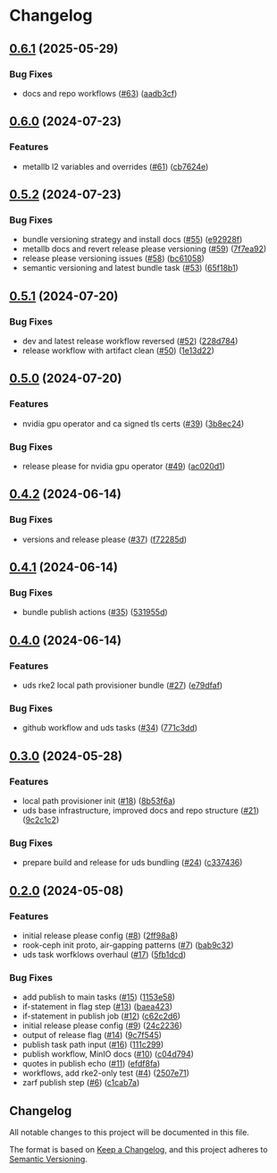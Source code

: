 # Changelog

## [0.6.1](https://github.com/justinthelaw/uds-rke2/compare/v0.6.0...v0.6.1) (2025-05-29)


### Bug Fixes

* docs and repo workflows ([#63](https://github.com/justinthelaw/uds-rke2/issues/63)) ([aadb3cf](https://github.com/justinthelaw/uds-rke2/commit/aadb3cfb181094ca14407ac122206678af3aa594))

## [0.6.0](https://github.com/justinthelaw/uds-rke2/compare/v0.5.2...v0.6.0) (2024-07-23)


### Features

* metallb l2 variables and overrides ([#61](https://github.com/justinthelaw/uds-rke2/issues/61)) ([cb7624e](https://github.com/justinthelaw/uds-rke2/commit/cb7624e75aee57f4a3c897fa9e7cb696148bcb77))

## [0.5.2](https://github.com/justinthelaw/uds-rke2/compare/v0.5.1...v0.5.2) (2024-07-23)


### Bug Fixes

* bundle versioning strategy and install docs ([#55](https://github.com/justinthelaw/uds-rke2/issues/55)) ([e92928f](https://github.com/justinthelaw/uds-rke2/commit/e92928ffd2dc4061eac5480a92d2510dd47ebbf8))
* metallb docs and revert release please versioning ([#59](https://github.com/justinthelaw/uds-rke2/issues/59)) ([7f7ea92](https://github.com/justinthelaw/uds-rke2/commit/7f7ea929a6ee565ddd049f132db767f381b9f574))
* release please versioning issues ([#58](https://github.com/justinthelaw/uds-rke2/issues/58)) ([bc61058](https://github.com/justinthelaw/uds-rke2/commit/bc6105839527f91418461e303c306637283e4d5e))
* semantic versioning and latest bundle task ([#53](https://github.com/justinthelaw/uds-rke2/issues/53)) ([65f18b1](https://github.com/justinthelaw/uds-rke2/commit/65f18b1a8033b849ef27f688dd26b5b98ab2a9a8))

## [0.5.1](https://github.com/justinthelaw/uds-rke2/compare/v0.5.0...v0.5.1) (2024-07-20)


### Bug Fixes

* dev and latest release workflow reversed ([#52](https://github.com/justinthelaw/uds-rke2/issues/52)) ([228d784](https://github.com/justinthelaw/uds-rke2/commit/228d784d0337fa7fbd4d9179fcce82e9f436abe5))
* release workflow with artifact clean ([#50](https://github.com/justinthelaw/uds-rke2/issues/50)) ([1e13d22](https://github.com/justinthelaw/uds-rke2/commit/1e13d2241d799d565e18a48486a1c4c3a311bdc8))

## [0.5.0](https://github.com/justinthelaw/uds-rke2/compare/v0.4.2...v0.5.0) (2024-07-20)


### Features

* nvidia gpu operator and ca signed tls certs ([#39](https://github.com/justinthelaw/uds-rke2/issues/39)) ([3b8ec24](https://github.com/justinthelaw/uds-rke2/commit/3b8ec2476d41d5bd82920f4556d257fe89b10602))


### Bug Fixes

* release please for nvidia gpu operator ([#49](https://github.com/justinthelaw/uds-rke2/issues/49)) ([ac020d1](https://github.com/justinthelaw/uds-rke2/commit/ac020d1bb8c06e1ec34d8138cd7a58879b0e0c51))

## [0.4.2](https://github.com/justinthelaw/uds-rke2/compare/v0.4.1...v0.4.2) (2024-06-14)


### Bug Fixes

* versions and release please ([#37](https://github.com/justinthelaw/uds-rke2/issues/37)) ([f72285d](https://github.com/justinthelaw/uds-rke2/commit/f72285d29e00f3bac487daf1a3217c1e69ffa2bd))

## [0.4.1](https://github.com/justinthelaw/uds-rke2/compare/v0.4.0...v0.4.1) (2024-06-14)


### Bug Fixes

* bundle publish actions ([#35](https://github.com/justinthelaw/uds-rke2/issues/35)) ([531955d](https://github.com/justinthelaw/uds-rke2/commit/531955d6f2f0764eb2f445b8f5dd8e48db7ee6de))

## [0.4.0](https://github.com/justinthelaw/uds-rke2/compare/v0.3.0...v0.4.0) (2024-06-14)


### Features

* uds rke2 local path provisioner bundle ([#27](https://github.com/justinthelaw/uds-rke2/issues/27)) ([e79dfaf](https://github.com/justinthelaw/uds-rke2/commit/e79dfafd2a73b51101c0e3d21b642eb2a26144f6))


### Bug Fixes

* github workflow and uds tasks ([#34](https://github.com/justinthelaw/uds-rke2/issues/34)) ([771c3dd](https://github.com/justinthelaw/uds-rke2/commit/771c3ddbef2a079f06ffe41cc8c9e473a94a358f))

## [0.3.0](https://github.com/justinthelaw/uds-rke2/compare/v0.2.0...v0.3.0) (2024-05-28)


### Features

* local path provisioner init ([#18](https://github.com/justinthelaw/uds-rke2/issues/18)) ([8b53f6a](https://github.com/justinthelaw/uds-rke2/commit/8b53f6a3b044aecf0a3446131ff8ee017ee4befa))
* uds base infrastructure, improved docs and repo structure ([#21](https://github.com/justinthelaw/uds-rke2/issues/21)) ([9c2c1c2](https://github.com/justinthelaw/uds-rke2/commit/9c2c1c2bf2f346c9b4911705203b44439f7744f3))


### Bug Fixes

* prepare build and release for uds bundling ([#24](https://github.com/justinthelaw/uds-rke2/issues/24)) ([c337436](https://github.com/justinthelaw/uds-rke2/commit/c337436a313bc6e05f9f37af8a48c918f8362796))

## [0.2.0](https://github.com/justinthelaw/uds-rke2/compare/v0.1.0...v0.2.0) (2024-05-08)


### Features

* initial release please config ([#8](https://github.com/justinthelaw/uds-rke2/issues/8)) ([2ff98a8](https://github.com/justinthelaw/uds-rke2/commit/2ff98a8b9d58e3b583f6922732d80471e7bd5e97))
* rook-ceph init proto, air-gapping patterns ([#7](https://github.com/justinthelaw/uds-rke2/issues/7)) ([bab9c32](https://github.com/justinthelaw/uds-rke2/commit/bab9c325525301117ff8e450ef18ff9e1a4a6ab0))
* uds task worfklows overhaul ([#17](https://github.com/justinthelaw/uds-rke2/issues/17)) ([5fb1dcd](https://github.com/justinthelaw/uds-rke2/commit/5fb1dcd782d54871cbc17df89e0b05f74f82b8d4))


### Bug Fixes

* add publish to main tasks ([#15](https://github.com/justinthelaw/uds-rke2/issues/15)) ([1153e58](https://github.com/justinthelaw/uds-rke2/commit/1153e587a78e19b9971a086150d6d902defaea73))
* if-statement in flag step ([#13](https://github.com/justinthelaw/uds-rke2/issues/13)) ([baea423](https://github.com/justinthelaw/uds-rke2/commit/baea423101f4ae77174bb3d24848b247270f1c26))
* if-statement in publish job ([#12](https://github.com/justinthelaw/uds-rke2/issues/12)) ([c62c2d6](https://github.com/justinthelaw/uds-rke2/commit/c62c2d6d548e37e677e9ee657063ddd74e943945))
* initial release please config ([#9](https://github.com/justinthelaw/uds-rke2/issues/9)) ([24c2236](https://github.com/justinthelaw/uds-rke2/commit/24c2236b8ffd6763d800e91fef0afa9a4cb51914))
* output of release flag ([#14](https://github.com/justinthelaw/uds-rke2/issues/14)) ([9c7f545](https://github.com/justinthelaw/uds-rke2/commit/9c7f545811542bb6d1a7fcbd6de06b009d2051bd))
* publish task path input ([#16](https://github.com/justinthelaw/uds-rke2/issues/16)) ([111c299](https://github.com/justinthelaw/uds-rke2/commit/111c2994a38fb491b77adbe33b5d5bcea41d04aa))
* publish workflow, MinIO docs ([#10](https://github.com/justinthelaw/uds-rke2/issues/10)) ([c04d794](https://github.com/justinthelaw/uds-rke2/commit/c04d7940c2847355631e54f878616497487d8b7b))
* quotes in publish echo ([#11](https://github.com/justinthelaw/uds-rke2/issues/11)) ([efdf8fa](https://github.com/justinthelaw/uds-rke2/commit/efdf8facf2e3b05e3c19fe4c8bc9e29b0d086a13))
* workflows, add rke2-only test ([#4](https://github.com/justinthelaw/uds-rke2/issues/4)) ([2507e71](https://github.com/justinthelaw/uds-rke2/commit/2507e71b8362a3e8033cde8a3a70eb52cf1f01b4))
* zarf publish step ([#6](https://github.com/justinthelaw/uds-rke2/issues/6)) ([c1cab7a](https://github.com/justinthelaw/uds-rke2/commit/c1cab7a7231593f748e4ccd3e8698261998b38fc))

## Changelog

All notable changes to this project will be documented in this file.

The format is based on [Keep a Changelog](https://keepachangelog.com/en/1.0.0/),
and this project adheres to [Semantic Versioning](https://semver.org/spec/v2.0.0.html).
